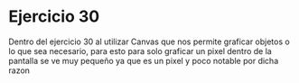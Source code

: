 # Ejercicio 30

Dentro del ejercicio 30 al utilizar Canvas que nos permite graficar objetos o lo que sea necesario, para esto para solo graficar un pixel dentro de la pantalla se ve muy pequeño ya que es un pixel y poco notable por dicha razon
